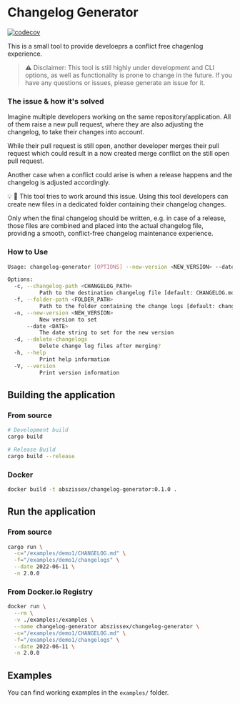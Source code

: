 # Changelog Generator

[![codecov](https://codecov.io/gh/mr-pascal/changelog-generator/branch/master/graph/badge.svg?token=0I3CR21EFZ)](https://codecov.io/gh/mr-pascal/changelog-generator)

This is a small tool to provide develoeprs a conflict free chagenlog experience.

> :warning: Disclaimer: This tool is still highly under development and CLI options, as well as functionality is prone to change in the future. If you have any questions or issues, please generate an issue for it.


### The issue & how it's solved
Imagine multiple developers working on the same repository/application. All of them raise a new 
pull request, where they are also adjusting the changelog, to take their changes into account.

While their pull request is still open, another developer merges their pull request which could
result in a now created merge conflict on the still open pull request.

Another case when a conflict could arise is when a release happens and the changelog 
is adjusted accordingly.

:bulb: :wrench:
This tool tries to work around this issue. Using this tool developers can create new files 
in a dedicated folder containing their changelog changes.

Only when the final changelog should be written, e.g. in case of a release, those files
are combined and placed into the actual changelog file, providing a smooth, conflict-free
changelog maintenance experience.


### How to Use

```sh
Usage: changelog-generator [OPTIONS] --new-version <NEW_VERSION> --date <DATE>

Options:
  -c, --changelog-path <CHANGELOG_PATH>
          Path to the destination changelog file [default: CHANGELOG.md]
  -f, --folder-path <FOLDER_PATH>
          Path to the folder containing the change logs [default: changelogs]
  -n, --new-version <NEW_VERSION>
          New version to set
      --date <DATE>
          The date string to set for the new version
  -d, --delete-changelogs
          Delete change log files after merging?
  -h, --help
          Print help information
  -V, --version
          Print version information
```

## Building the application


### From source

```sh
# Development build
cargo build

# Release Build
cargo build --release
```

### Docker

```sh
docker build -t abszissex/changelog-generator:0.1.0 .
```

## Run the application


### From source

```sh
cargo run \
  -c="/examples/demo1/CHANGELOG.md" \
  -f="/examples/demo1/changelogs" \
  --date 2022-06-11 \
  -n 2.0.0

```

### From Docker.io Registry

```sh
docker run \
  --rm \
  -v ./examples:/examples \
  --name changelog-generator abszissex/changelog-generator \
  -c="/examples/demo1/CHANGELOG.md" \
  -f="/examples/demo1/changelogs" \
  --date 2022-06-11 \
  -n 2.0.0
```

## Examples

You can find working examples in the `examples/` folder.

